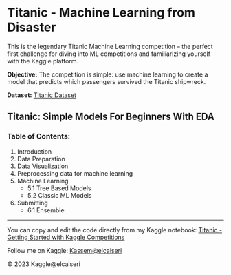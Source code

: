 # Titanic - Machine Learning from Disaster

This is the legendary Titanic Machine Learning competition – the perfect first challenge for diving into ML competitions and familiarizing yourself with the Kaggle platform.

**Objective:** The competition is simple: use machine learning to create a model that predicts which passengers survived the Titanic shipwreck.

**Dataset:** [Titanic Dataset](https://www.kaggle.com/c/titanic/data)

## Titanic: Simple Models For Beginners With EDA

### Table of Contents:
1. Introduction
2. Data Preparation
3. Data Visualization
4. Preprocessing data for machine learning
5. Machine Learning
   - 5.1 Tree Based Models
   - 5.2 Classic ML Models
6. Submitting
   - 6.1 Ensemble

---

You can copy and edit the code directly from my Kaggle notebook: [Titanic - Getting Started with Kaggle Competitions](https://www.kaggle.com/code/elcaiseri/titanic-getting-starts-with-kaggle-competitions)

Follow me on Kaggle: [Kassem@elcaiseri](https://www.kaggle.com/elcaiseri)

© 2023 Kaggle@elcaiseri
